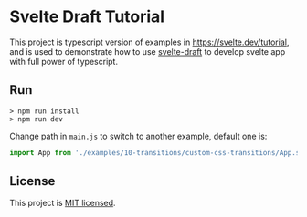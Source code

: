 # Svelte Draft Tutorial

This project is typescript version of examples in https://svelte.dev/tutorial, and is used to demonstrate how to use [svelte-draft](https://github.com/mistlog/svelte-draft) to develop svelte app with full power of typescript.


## Run

```
> npm run install
> npm run dev
```

Change path in ```main.js``` to switch to another example, default one is:

``` typescript
import App from './examples/10-transitions/custom-css-transitions/App.svelte';
```


## License

This project is [MIT licensed](https://github.com/mistlog/svelte-draft-tutorial/blob/master/LICENSE).